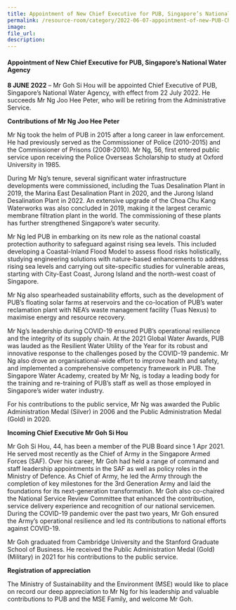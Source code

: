 ```yaml
---  
title: Appointment of New Chief Executive for PUB, Singapore’s National Water Agency 
permalink: /resource-room/category/2022-06-07-appointment-of-new-PUB-Chief-Executive/
image:
file_url:
description:
---
```

#### Appointment of New Chief Executive for PUB, Singapore’s National Water Agency

**8 JUNE 2022** – Mr Goh Si Hou will be appointed Chief Executive of PUB, Singapore’s National Water Agency, with effect from 22 July 2022. He succeeds Mr Ng Joo Hee Peter, who will be retiring from the Administrative Service. 

**Contributions of Mr Ng Joo Hee Peter**

Mr Ng took the helm of PUB in 2015 after a long career in law enforcement. He had previously served as the Commissioner of Police (2010-2015) and the Commissioner of Prisons (2008-2010). Mr Ng, 56, first entered public service upon receiving the Police Overseas Scholarship to study at Oxford University in 1985.

During Mr Ng’s tenure, several significant water infrastructure developments were commissioned, including the Tuas Desalination Plant in 2019, the Marina East Desalination Plant in 2020, and the Jurong Island Desalination Plant in 2022. An extensive upgrade of the Choa Chu Kang Waterworks was also concluded in 2019, making it the largest ceramic membrane filtration plant in the world. The commissioning of these plants has further strengthened Singapore’s water security.

Mr Ng led PUB in embarking on its new role as the national coastal protection authority to safeguard against rising sea levels. This included developing a Coastal-Inland Flood Model to assess flood risks holistically, studying engineering solutions with nature-based enhancements to address rising sea levels and carrying out site-specific studies for vulnerable areas, starting with City-East Coast, Jurong Island and the north-west coast of Singapore.

Mr Ng also spearheaded sustainability efforts, such as the development of PUB’s floating solar farms at reservoirs and the co-location of PUB’s water reclamation plant with NEA’s waste management facility (Tuas Nexus) to maximise energy and resource recovery.   

Mr Ng’s leadership during COVID-19 ensured PUB’s operational resilience and the integrity of its supply chain. At the 2021 Global Water Awards, PUB was lauded as the Resilient Water Utility of the Year for its robust and innovative response to the challenges posed by the COVID-19 pandemic. Mr Ng also drove an organisational-wide effort to improve health and safety, and implemented a comprehensive competency framework in PUB. The Singapore Water Academy, created by Mr Ng, is today a leading body for the training and re-training of PUB’s staff as well as those employed in Singapore’s wider water industry.

For his contributions to the public service, Mr Ng was awarded the Public Administration Medal (Silver) in 2006 and the Public Administration Medal (Gold) in 2020.

**Incoming Chief Executive Mr Goh Si Hou**

Mr Goh Si Hou, 44, has been a member of the PUB Board since 1 Apr 2021. He served most recently as the Chief of Army in the Singapore Armed Forces (SAF). Over his career, Mr Goh had held a range of command and staff leadership appointments in the SAF as well as policy roles in the Ministry of Defence. As Chief of Army, he led the Army through the completion of key milestones for the 3rd Generation Army and laid the foundations for its next-generation transformation. Mr Goh also co-chaired the National Service Review Committee that enhanced the contribution, service delivery experience and recognition of our national servicemen. During the COVID-19 pandemic over the past two years, Mr Goh ensured the Army’s operational resilience and led its contributions to national efforts against COVID-19. 

Mr Goh graduated from Cambridge University and the Stanford Graduate School of Business. He received the Public Administration Medal (Gold) (Military) in 2021 for his contributions to the public service. 

**Registration of appreciation**

The Ministry of Sustainability and the Environment (MSE) would like to place on record our deep appreciation to Mr Ng for his leadership and valuable contributions to PUB and the MSE Family, and welcome Mr Goh. 

